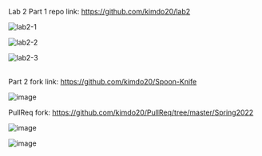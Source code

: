 Lab 2 Part 1 repo link: https://github.com/kimdo20/lab2

![lab2-1](https://user-images.githubusercontent.com/60018973/150863454-f61b243b-54ad-420b-9973-cd0e2743f2ab.PNG)

![lab2-2](https://user-images.githubusercontent.com/60018973/150863465-586d1e39-a7b1-403c-8a2d-b1c74cea4dfc.PNG)

![lab2-3](https://user-images.githubusercontent.com/60018973/150863477-0fcf6913-347a-46cc-b8b7-dc1515d706c7.PNG)

<br>Part 2 fork link: https://github.com/kimdo20/Spoon-Knife

![image](https://user-images.githubusercontent.com/60018973/150870314-d3bbad65-a292-4113-a7ff-2d3699a3d7e8.png)

PullReq fork: https://github.com/kimdo20/PullReq/tree/master/Spring2022

![image](https://user-images.githubusercontent.com/60018973/150871614-011e0487-e5b8-4aac-861f-fbb8853a37c2.png)

![image](https://user-images.githubusercontent.com/60018973/150872006-3c2051af-9642-4bfb-b1a1-62c9f7fb94e8.png)
